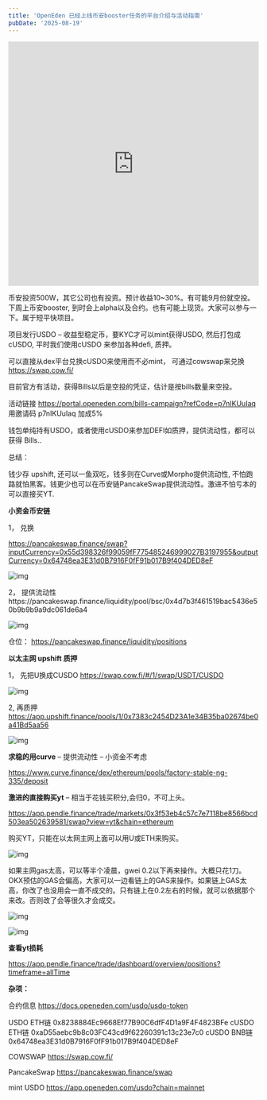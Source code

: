 ```yaml
---
title: 'OpenEden 已经上线币安booster任务的平台介绍与活动指南'
pubDate: '2025-08-19'
---
```


<iframe title="openeden 币安投资 明牌空投" width="1380" height="776" src="https://www.youtube.com/embed/tg50rYt6CxQ?feature=oembed" frameborder="0" allow="accelerometer; autoplay; clipboard-write; encrypted-media; gyroscope; picture-in-picture; web-share" referrerpolicy="strict-origin-when-cross-origin" allowfullscreen="" style="box-sizing: inherit; -webkit-font-smoothing: antialiased; word-break: break-word; overflow-wrap: break-word; max-width: 100%; inset: 0px; height: 491.625px; width: 874px;"></iframe>

币安投资500W，其它公司也有投资。预计收益10~30%。有可能9月份就空投。下周上币安booster, 到时会上alpha以及合约。也有可能上现货。大家可以参与一下。属于短平快项目。

项目发行USDO – 收益型稳定币，要KYC才可以mint获得USDO, 然后打包成cUSDO, 平时我们使用cUSDO 来参加各种defi, 质押。

可以直接从dex平台兑换cUSDO来使用而不必mint， 可通过cowswap来兑换 https://swap.cow.fi/

目前官方有活动，获得Bills以后是空投的凭证，估计是按bills数量来空投。

活动链接 https://portal.openeden.com/bills-campaign?refCode=p7nIKUuIaq 用邀请码 p7nIKUuIaq 加成5%

钱包单纯持有USDO，或者使用cUSDO来参加DEFI如质押，提供流动性，都可以获得 Bills..

总结：

钱少存 upshift, 还可以一鱼双吃，钱多则在Curve或Morpho提供流动性, 不怕跑路就怕黑客。钱更少也可以在币安链PancakeSwap提供流动性。激进不怕亏本的可以直接买YT.

**小资金币安链**

1， 兑换

https://pancakeswap.finance/swap?inputCurrency=0x55d398326f99059fF775485246999027B3197955&outputCurrency=0x64748ea3E31d0B7916F0fF91b017B9f404DED8eF

![img](https://www.minerhome.org/wp-content/uploads/2025/08/QQ_1755375215041.png)

2， 提供流动性https://pancakeswap.finance/liquidity/pool/bsc/0x4d7b3f461519bac5436e50b9b9b9a9dc061de6a4

![img](https://www.minerhome.org/wp-content/uploads/2025/08/QQ_1755375305570.png)

仓位： https://pancakeswap.finance/liquidity/positions

**以太主网 upshift 质押**

1， 先把U换成CUSDO https://swap.cow.fi/#/1/swap/USDT/CUSDO

![img](https://www.minerhome.org/wp-content/uploads/2025/08/QQ_1755375711379.png)

2, 再质押 https://app.upshift.finance/pools/1/0x7383c2454D23A1e34B35ba02674be0a41Bd5aa56

![img](https://www.minerhome.org/wp-content/uploads/2025/08/QQ_1755375720812.png)

**求稳的用curve** – 提供流动性 – 小资金不考虑

https://www.curve.finance/dex/ethereum/pools/factory-stable-ng-335/deposit

**激进的直接购买yt** – 相当于花钱买积分,会归0，不可上头。

https://app.pendle.finance/trade/markets/0x3f53eb4c57c7e7118be8566bcd503ea502639581/swap?view=yt&chain=ethereum

购买YT，只能在以太网主网上面可以用U或ETH来购买。

![img](https://www.minerhome.org/wp-content/uploads/2025/08/QQ_1755421315114.png)

如果主网gas太高，可以等半个凌晨，gwei 0.2以下再来操作。大概只花1刀。OKX预估的GAS会偏高，大家可以一边看链上的GAS来操作。如果链上GAS太高，你改了也没用会一直不成交的。只有链上在0.2左右的时候，就可以依据那个来改。否则改了会等很久才会成交。

![img](https://www.minerhome.org/wp-content/uploads/2025/08/%E6%94%B9gas.png)

![img](https://www.minerhome.org/wp-content/uploads/2025/08/4579686471a764b43d51bf9cca66e0a9.png)

**查看yt损耗**

https://app.pendle.finance/trade/dashboard/overview/positions?timeframe=allTime

**杂项：**

合约信息 https://docs.openeden.com/usdo/usdo-token

USDO ETH链 0x8238884Ec9668Ef77B90C6dfF4D1a9F4F4823BFe
cUSDO ETH链 0xaD55aebc9b8c03FC43cd9f62260391c13c23e7c0
cUSDO BNB链 0x64748ea3E31d0B7916F0fF91b017B9f404DED8eF

COWSWAP https://swap.cow.fi/

PancakeSwap https://pancakeswap.finance/swap

mint USDO https://app.openeden.com/usdo?chain=mainnet
